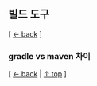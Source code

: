 ## 빌드 도구
[ [← back](https://github.com/cholnh/study-cs#-빌드-도구-) ]

### gradle vs maven 차이

[ [← back](https://github.com/cholnh/study-cs#-빌드-도구-) | [↑ top](https://github.com/cholnh/study-cs/blob/main/post/question/build-tool/index.md#빌드-도구) ]